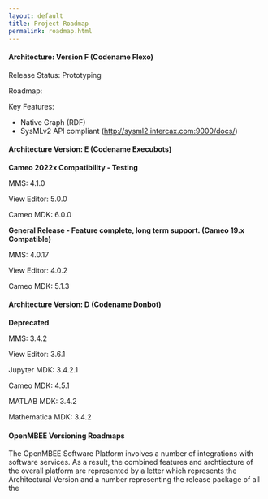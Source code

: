 ```yaml
---
layout: default
title: Project Roadmap
permalink: roadmap.html
---
```


#### Architecture: Version F (Codename Flexo)

Release Status: Prototyping

Roadmap:

Key Features:
* Native Graph (RDF)
* SysMLv2 API compliant (http://sysml2.intercax.com:9000/docs/)

#### Architecture Version: E (Codename Execubots)

**Cameo 2022x Compatibility - Testing**

MMS: 4.1.0

View Editor: 5.0.0

Cameo MDK: 6.0.0

**General Release - Feature complete, long term support. (Cameo 19.x Compatible)**

MMS: 4.0.17

View Editor: 4.0.2

Cameo MDK: 5.1.3

#### Architecture Version: D (Codename Donbot)

**Deprecated**

MMS: 3.4.2

View Editor: 3.6.1

Jupyter MDK: 3.4.2.1

Cameo MDK: 4.5.1

MATLAB MDK: 3.4.2

Mathematica MDK: 3.4.2
   
#### OpenMBEE Versioning Roadmaps

The OpenMBEE Software Platform involves a number of integrations with software services. As a result, the combined features and archtiecture of the overall platform are represented by a letter which represents the Architectural Version and a number representing the release package of all the 


